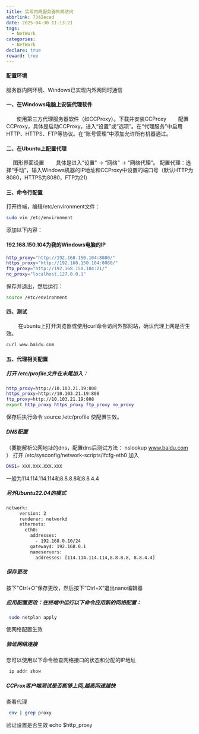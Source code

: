 ```yaml
---
title: 实现内网服务器外网访问
abbrlink: 7342ecad
date: 2025-04-30 11:13:21
tags:
  - NetWork
categories:
  - NetWork
declare: true
reward: true
---
```


#### 配置环境

服务器内网环境、Windows已实现内外网同时通信

#### 一、在Windows电脑上安装代理软件

  使用第三方代理服务器软件（如CCProxy）。下载并安装CCProxy
  配置CCProxy，具体是启动CCProxy，进入“设置”或“选项”。在“代理服务”中启用HTTP、HTTPS、FTP等协议。在“账号管理”中添加允许所有机器通过。

<!-- more -->

#### 二、在Ubuntu上配置代理
 
图形界面设置
  具体是进入“设置” -> “网络” -> “网络代理”。
配置代理：选择“手动”，输入Windows机器的IP地址和CCProxy中设置的端口号（默认HTTP为8080，HTTPS为8080，FTP为21）

#### 三、命令行配置
打开终端，编辑/etc/environment文件：
```bash
sudo vim /etc/environment
```

添加以下内容：
#### 192.168.150.104为我的Windows电脑的IP
```bash
http_proxy="http://192.168.150.104:8080/"
https_proxy="http://192.168.150.104:8080/"
ftp_proxy="http://192.168.150.104:21/"
no_proxy="localhost,127.0.0.1"
```
保存并退出，然后运行：

```bash
source /etc/environment
```

#### 四、测试
   在ubuntu上打开浏览器或使用curl命令访问外部网站，确认代理上网是否生效。

```bash
curl www.baidu.com
```

#### 五、代理相关配置

##### 打开 /etc/profile文件在末尾加入：

```bash
http_proxy=http://10.103.21.19:808
https_proxy=http://10.103.21.19:808
ftp_proxy=http://10.103.21.19:808
export http_proxy https_proxy ftp_proxy no_proxy
```

保存后执行命令 source /etc/profile 使配置生效。
##### DNS配置
（要能解析公网地址的dns，配置dns后测试方法： nslookup www.baidu.com ）
打开 /etc/sysconfig/network-scripts/ifcfg-eth0 加入
 ```bash
DNS1= XXX.XXX.XXX.XXX
```
一般为114.114.114.114和8.8.8.8和8.8.4.4
##### 另外Ubuntu22.04的模式
```bash 
network:
     version: 2
     renderer: networkd
     ethernets:
       eth0:
         addresses:
           - 192.168.0.10/24
         gateway4: 192.168.0.1
         nameservers:
           addresses: [114.114.114.114,8.8.8.8, 8.8.4.4]
```
##### 保存更改

按下“Ctrl+O”保存更改，然后按下“Ctrl+X”退出nano编辑器

##### 应用配置更改：在终端中运行以下命令应用新的网络配置：
```bash
 sudo netplan apply
```
使网络配置生效

##### 验证网络连接
您可以使用以下命令检查网络接口的状态和分配的IP地址
```bash
 ip addr show
```
##### CCProx客户端测试是否能够上网,越高网速越快

查看代理
```bash
 env | grep proxy
```
验证设置是否生效 echo $http_proxy